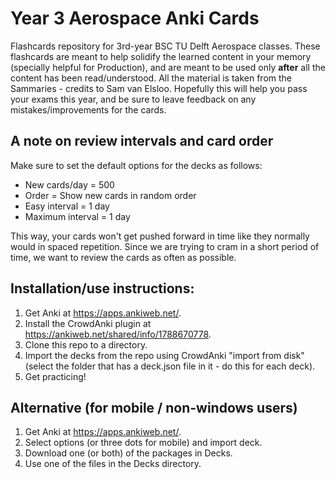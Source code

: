 # Year 3 Aerospace Anki Cards
Flashcards repository for 3rd-year BSC TU Delft Aerospace classes. These flashcards are meant to help solidify the learned content in your memory (specially helpful for Production), and are meant to be used only **after** all the content has been read/understood. All the material is taken from the Sammaries - credits to Sam van Elsloo. Hopefully this will help you pass your exams this year, and be sure to leave feedback on any mistakes/improvements for the cards.

## A note on review intervals and card order

Make sure to set the default options for the decks as follows:
- New cards/day = 500
- Order = Show new cards in random order
- Easy interval = 1 day
- Maximum interval = 1 day

This way, your cards won't get pushed forward in time like they normally would in spaced repetition. Since we are trying to cram in a short period of time, we want to review the cards as often as possible.

## Installation/use instructions:

1. Get Anki at https://apps.ankiweb.net/.
2. Install the CrowdAnki plugin at https://ankiweb.net/shared/info/1788670778.
3. Clone this repo to a directory.
4. Import the decks from the repo using CrowdAnki "import from disk" (select the folder that has a deck.json file in it - do this for each deck).
5. Get practicing!

## Alternative (for mobile / non-windows users)
1. Get Anki at https://apps.ankiweb.net/.
2. Select options (or three dots for mobile) and import deck.
3. Download one (or both) of the packages in Decks.
4. Use one of the files in the Decks directory.
